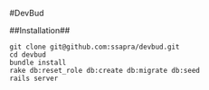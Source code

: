 #DevBud

##Installation##
```
git clone git@github.com:ssapra/devbud.git
cd devbud
bundle install
rake db:reset_role db:create db:migrate db:seed
rails server
```
